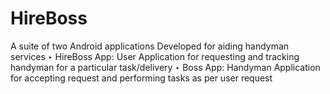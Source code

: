 # HireBoss
A suite of two Android applications Developed for aiding handyman services ‣ HireBoss App: User Application for requesting and tracking handyman for a particular task/delivery ‣ Boss App: Handyman Application for accepting request and performing tasks as per user request  

